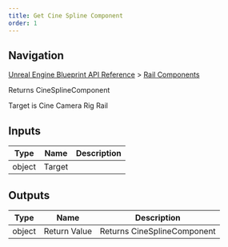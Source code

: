 ```yaml
---
title: Get Cine Spline Component
order: 1
---
```

## Navigation

[Unreal Engine Blueprint API Reference](https://dev.epicgames.com/documentation/en-us/unreal-engine/BlueprintAPI) > [Rail Components](https://dev.epicgames.com/documentation/en-us/unreal-engine/BlueprintAPI/RailComponents)

Returns CineSplineComponent

Target is Cine Camera Rig Rail

## Inputs

| Type | Name | Description |
| --- | --- | --- |
| object | Target |  |

## Outputs

| Type | Name | Description |
| --- | --- | --- |
| object | Return Value | Returns CineSplineComponent |
